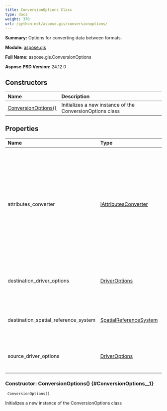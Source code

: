 ```yaml
---
title: ConversionOptions Class
type: docs
weight: 370
url: /python-net/aspose.gis/conversionoptions/
---
```


**Summary:** Options for converting data between formats.

**Module:** [aspose.gis](/psd/python-net/aspose.gis/)

**Full Name:** aspose.gis.ConversionOptions

**Aspose.PSD Version:** 24.12.0

## **Constructors**
| **Name** | **Description** |
| :- | :- |
| [ConversionOptions()](#ConversionOptions__1) | Initializes a new instance of the ConversionOptions class |
## **Properties**
| **Name** | **Type** | **Access** | **Description** |
| :- | :- | :- | :- |
| attributes_converter | [IAttributesConverter](/psd/python-net/aspose.gis/iattributesconverter) | r/w | A custom converter for attributes. It allows us to rename or exclude destination attributes.<br/>            If not <see langword="null" />, it is called for each attribute of the source layer and is expected to change it if necessary. |
| destination_driver_options | [DriverOptions](/psd/python-net/aspose.gis/driveroptions) | r/w | Driver-specific options for the destination layer. |
| destination_spatial_reference_system | [SpatialReferenceSystem](/psd/python-net/aspose.gis.spatialreferencing/spatialreferencesystem/) | r/w | Spatial reference system to assign to destination layer. |
| source_driver_options | [DriverOptions](/psd/python-net/aspose.gis/driveroptions) | r/w | Driver-specific options for the source layer. |


### Constructor: ConversionOptions() {#ConversionOptions__1}


```
 ConversionOptions() 
```

Initializes a new instance of the ConversionOptions class

